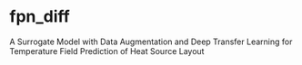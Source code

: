 # fpn_diff
A Surrogate Model with Data Augmentation and Deep Transfer Learning for Temperature Field Prediction of Heat Source Layout
